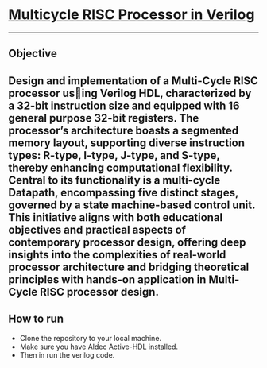 # [Multicycle RISC Processor in Verilog](Project-2-Fall-2023-2024.pdf)
---
## Objective
Design and implementation of a Multi-Cycle RISC processor using Verilog HDL, characterized by a 32-bit instruction size and equipped with 16 general purpose 32-bit registers. The processor’s architecture boasts a segmented memory layout, supporting diverse instruction types: R-type, I-type, J-type, and S-type, thereby enhancing computational flexibility. Central to its functionality is a multi-cycle Datapath, encompassing five distinct stages, governed by a state machine-based control unit. This initiative aligns with both educational objectives and practical aspects of contemporary processor design, offering deep insights into the complexities of real-world processor architecture and bridging theoretical principles with hands-on application in Multi-Cycle RISC processor design.
---
 ## How to run

 - Clone the repository to your local machine.
 - Make sure you have Aldec Active-HDL installed.
 - Then in run the verilog code.
 
<br/>
